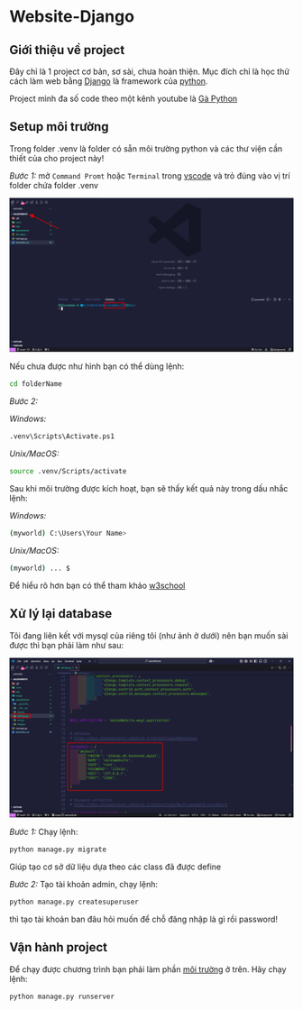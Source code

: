 # Website-Django

## Giới thiệu về project

Đây chỉ là 1 project cơ bản, sơ sài, chưa hoàn thiện. Mục đích chỉ là học thử cách làm web bằng [Django](https://www.djangoproject.com/) là framework của [python](https://www.python.org/).

Project mình đa số code theo một kênh youtube là [Gà Python](https://youtube.com/playlist?list=PLUocOGc7RDEIChluBEd5bxuU8Z86-0PyO&si=l2z6-lcmYwH8Fdlk)

## Setup môi trường

Trong folder .venv là folder có sẵn môi trường python và các thư viện cần thiết của cho project này!

_Bước 1:_ mở `Command Promt` hoặc `Terminal` trong [vscode](https://code.visualstudio.com/) và trỏ đúng vào vị trí folder chứa folder .venv

<img alt="image" src="./image/1.png" width="800">

Nếu chưa được như hình bạn có thể dùng lệnh:

```bash
cd folderName
```
_Bước 2:_

_Windows:_

```bash
.venv\Scripts\Activate.ps1
```

_Unix/MacOS:_

```bash
source .venv/Scripts/activate
```

Sau khi môi trường được kích hoạt, bạn sẽ thấy kết quả này trong dấu nhắc lệnh:

_Windows:_

```bash
(myworld) C:\Users\Your Name>
```

_Unix/MacOS:_

```bash
(myworld) ... $
```

Để hiểu rõ hơn bạn có thể tham khảo [w3school](https://www.w3schools.com/django/django_create_virtual_environment.php)

## Xử lý lại database

Tôi đang liên kết với mysql của riêng tôi (như ảnh ở dưới) nên bạn muốn sài được thì bạn phải làm như sau:

<img alt="image" src="./image/settings.png" width="800">

_Bước 1:_ Chạy lệnh:

```bash
python manage.py migrate
```

Giúp tạo cơ sở dữ liệu dựa theo các class đã được define

_Bước 2:_ Tạo tài khoản admin, chạy lệnh:

```bash
python manage.py createsuperuser
```

thì tạo tài khoản ban đâu hỏi muốn để chỗ đăng nhập là gì rồi password!

## Vận hành project

Để chạy được chương trình bạn phải làm phần [môi trường](#setup-moi-truong) ở trên. Hãy chạy lệnh:

```bash
python manage.py runserver
```